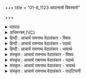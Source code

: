 +++
title = "01-8_1123 आपानासो विवस्वतो"

+++
<details><summary>पदपाठः</summary>

आ꣣पाना꣡सः꣢। वि꣣व꣡स्व꣢तः। वि꣣। व꣡स्व꣢꣯तः। जि꣡न्व꣢꣯न्तः। उ꣣ष꣡सः꣢। भ꣡ग꣢꣯म्। सू꣡राः꣢꣯। अ꣡ण्व꣢꣯म्। वि। त꣣न्वते। ११२३।
</details>

<details><summary>अधिमन्त्रम् (VC)</summary>

- पवमानः सोमः
- असितः काश्यपो देवलो वा
- गायत्री
- षड्जः
</details>

<details><summary>हिन्दी : आचार्य रामनाथ वेदालंकार - विषयः</summary>

अगले मन्त्र में फिर गुरु-शिष्य का विषय है।
</details>

<details><summary>हिन्दी : आचार्य रामनाथ वेदालंकार - पदार्थः</summary>

पदार्थान्वयभाषाः -  (आपानासः)ज्ञानरस के कुएँ के समान, (सूराः)सूर्य के समान तेजस्वी गुरु लोग(विवस्वतः)अन्धकार को दूर करनेवाले सूर्य की,तथा(उषसः)उषा की(भगम्)शोभा को(जिन्वन्तः)शिष्यों के हृदयों में प्रेरित करते हुए(अण्वम्)सूक्ष्म से सूक्ष्म भी विज्ञान को(वितन्वते)शिष्य की बुद्धि में फैला देते हैं ॥८॥
</details>

<details><summary>हिन्दी : आचार्य रामनाथ वेदालंकार - भावार्थः</summary>

भावार्थभाषाः -  जैसे उषा और सूर्य रात्रि के अन्धेरे को चीरकर भूमि पर प्रकाश फैलाते हैं,वैसे ही गुरुजन शिष्यों के अज्ञानरूप अन्धकार को दूर करके सूक्ष्म से सूक्ष्म विज्ञान को उनके सम्मुख हस्तामलकवत् कर देते हैं और विद्या की ज्योति से उनके आत्मा को चमका देते हैं ॥८॥
</details>

<details><summary>संस्कृत : आचार्य रामनाथ वेदालंकार - विषयः</summary>

अथ पुनर्गुरुशिष्यविषयो वर्ण्यते।
</details>

<details><summary>संस्कृत : आचार्य रामनाथ वेदालंकार - पदार्थः</summary>

पदार्थान्वयभाषाः -  (आपानासः)आपानाः, (ज्ञानरसस्य)कूपभूताः, (सूराः)सूर्यसमतेजस्काः सोमाः गुरवः(विवस्वतः)अन्धकारोच्छेदकस्य आदित्यस्य(उषसः)प्रभातकान्तेश्च(भगम्)श्रियम्(जिन्वन्तः)शिष्याणां हृदयेषु प्रेरयन्तः(अण्वम्२)सूक्ष्मपि विज्ञानम्(वि तन्वते)शिष्यबुद्धौ विस्तारयन्ति ॥८॥
</details>

<details><summary>संस्कृत : आचार्य रामनाथ वेदालंकार - भावार्थः</summary>

भावार्थभाषाः -  यथोषाः सूर्यश्च रात्रेरन्धकारं विच्छिद्य भूमौ प्रकाशं जनयतस्तथैव गुरुजनाः शिष्याणामज्ञानान्धकारमपनीय सूक्ष्मतममपि विज्ञानं हस्तामलकवदाविष्कुर्वन्ति विद्याज्योतिषा च तेषामात्मानं भासयन्ति ॥८॥
</details>

<details><summary>संस्कृत : आचार्य रामनाथ वेदालंकार - पादटिप्पनी</summary>

टिप्पणी:   १. ऋ० ९।१०।५, ‘जिन्वन्त’ इत्यत्र ‘जग॑न्त’ इति पाठः। २. अण्वं वितन्वते सूक्ष्मं वितानं कुर्वन्ति—इति वि०। अभिषववेलायामुपरमेषु शब्दं कुर्वन्ति—इति सा०।
</details>